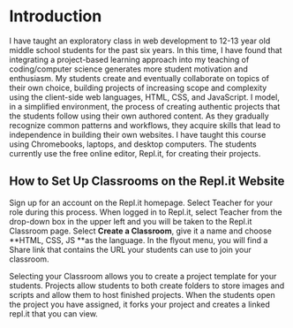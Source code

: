 # Introduction

I have taught an exploratory class in web development to 12-13 year old middle school students for the past six years. In this time, I have found that integrating a project-based learning approach into my teaching of coding/computer science generates more student motivation and enthusiasm. My students create and eventually collaborate on topics of their own choice, building projects of increasing scope and complexity using the client-side web languages, HTML, CSS, and JavaScript. I model, in a simplified environment, the process of creating authentic projects that the students follow using their own authored content. As they gradually recognize common patterns and workflows, they acquire skills that lead to independence in building their own websites. I have taught this course using Chromebooks, laptops, and desktop computers. The students currently use the free online editor, Repl.it, for creating their projects.

## How to Set Up Classrooms on the Repl.it Website

Sign up for an account on the Repl.it homepage. Select Teacher for your role during this process. When logged in to Repl.it, select Teacher from the drop-down box in the upper left and you will be taken to the Repl.it Classroom page. Select **Create a Classroom**, give it a name and choose **HTML, CSS, JS **as the language. In the flyout menu, you will find a Share link that contains the URL your students can use to join your classroom.

Selecting your Classroom allows you to create a project template for your students. Projects allow students to both create folders to store images and scripts and allow them to host finished projects. When the students open the project you have assigned, it forks your project and creates a linked repl.it that you can view.

